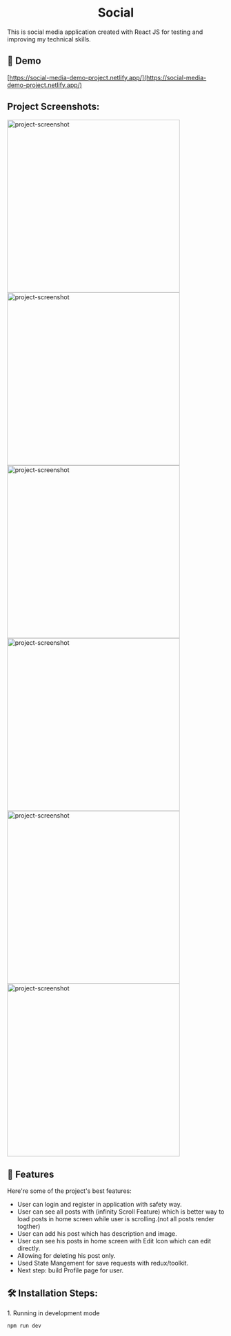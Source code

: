
  <h1 align="center" id="title">Social</h1>

<p id="description">This is social media application created with React JS for testing and improving my technical skills.</p>

<h2>🚀 Demo</h2>

[https://social-media-demo-project.netlify.app/](https://social-media-demo-project.netlify.app/)

<h2>Project Screenshots:</h2>

<img src="https://firebasestorage.googleapis.com/v0/b/react-social-8a3b7.appspot.com/o/Project-images%2FScreenshot_22-4-2024_14112_social-media-demo-project.netlify.app.jpeg?alt=media&amp;token=53cb3d72-e68e-4c96-8d2b-ff0b1e062c94" alt="project-screenshot"  height="400/">

<img src="https://firebasestorage.googleapis.com/v0/b/react-social-8a3b7.appspot.com/o/Project-images%2FScreenshot_22-4-2024_1430_social-media-demo-project.netlify.app.jpeg?alt=media&amp;token=dde7ee19-91c1-4cac-bc7a-a04dfc64f37f" alt="project-screenshot"  height="400/">

<img src="https://firebasestorage.googleapis.com/v0/b/react-social-8a3b7.appspot.com/o/Project-images%2FScreenshot_22-4-2024_1479_social-media-demo-project.netlify.app.jpeg?alt=media&amp;token=8c58b6c5-38a5-4a33-9cbe-b04e845730b9" alt="project-screenshot"   height="400/">

<img src="https://firebasestorage.googleapis.com/v0/b/react-social-8a3b7.appspot.com/o/Project-images%2FScreenshot_22-4-2024_15513_social-media-demo-project.netlify.app.jpeg?alt=media&amp;token=32ef75fd-270c-4fa8-85a5-a7af54233f93" alt="project-screenshot"   height="400/">

<img src="https://firebasestorage.googleapis.com/v0/b/react-social-8a3b7.appspot.com/o/Project-images%2FScreenshot_22-4-2024_14836_social-media-demo-project.netlify.app.jpeg?alt=media&amp;token=608cf8bf-b8d9-475a-8388-a5fff2c45726" alt="project-screenshot"  height="400/">

<img src="https://firebasestorage.googleapis.com/v0/b/react-social-8a3b7.appspot.com/o/Project-images%2FScreenshot_22-4-2024_14819_social-media-demo-project.netlify.app.jpeg?alt=media&amp;token=9d4782b3-abec-49c3-8d36-2fef264bec5f" alt="project-screenshot"  height="400/">

  
  
<h2>🧐 Features</h2>

Here're some of the project's best features:

*   User can login and register in application with safety way.
*   User can see all posts with (infinity Scroll Feature) which is better way to load posts in home screen while user is scrolling.(not all posts render togther)
*   User can add his post which has description and image.
*   User can see his posts in home screen with Edit Icon which can edit directly.
*   Allowing for deleting his post only.
*   Used State Mangement for save requests with redux/toolkit.
*   Next step: build Profile page for user.

<h2>🛠️ Installation Steps:</h2>

<p>1. Running in development mode</p>

```
npm run dev
```
